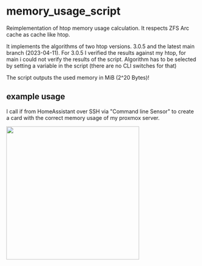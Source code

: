 # memory_usage_script
Reimplementation of htop memory usage calculation. It respects ZFS Arc cache as cache like htop.

It implements the algorithms of two htop versions. 3.0.5 and the latest main branch (2023-04-11).
For 3.0.5 I verified the results against my htop, for main i could not verify the results of the script.
Algorithm has to be selected by setting a variable in the script (there are no CLI switches for that)

The script outputs the used memory in MiB (2^20 Bytes)!

## example usage

I call if from HomeAssistant over SSH via "Command line Sensor" to create a card with the correct memory usage of my proxmox server.

<img src=https://user-images.githubusercontent.com/51326311/231288774-880c372a-84e2-4600-abec-48f13cf53146.jpg width=350px />
